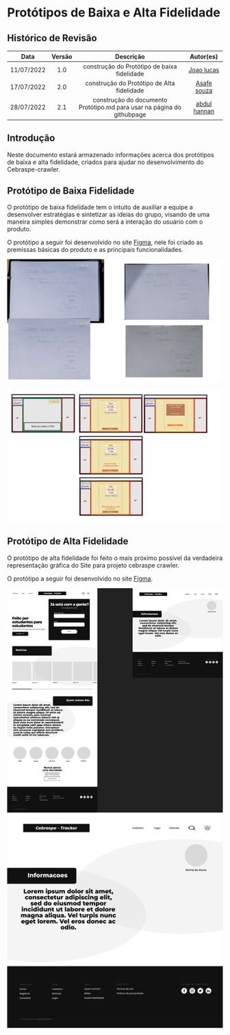 # Protótipos de Baixa e Alta Fidelidade

## Histórico de Revisão

|Data|Versão|Descrição|Autor(es)|
|:--:|:--:|:--:|:--:|
|11/07/2022|1.0|construção do Protótipo de baixa fidelidade|[Joao lucas](https://github.com/HacKairos)|
|17/07/2022|2.0|construção do Protótipo de Alta fidelidade|[Asafe souza](https://github.com/asafesouza)|
|28/07/2022|2.1|construção do documento Protótipo.md para usar na página do githubpage|[abdul hannan](https://github.com/hannanhunny01)|

## Introdução

Neste documento estará armazenado informações acerca dos protótipos de baixa e alta fidelidade, criados para ajudar no desenvolvimento do Cebraspe-crawler.

## Protótipo de Baixa Fidelidade
 
 O protótipo de baixa fidelidade tem o intuito de auxiliar a equipe a desenvolver estratégias e sintetizar as ideias do grupo, visando de uma maneira simples    demonstrar como será a interação do usuário com o produto.

  O protótipo a seguir foi desenvolvido no site [Figma](https://www.figma.com/file/rs895AnU1WtSaW2KDfVpxr/Cebrasp---Tracker), nele foi criado as premissas básicas do produto e as principais funcionalidades.
 
![prototipo](../assets/Prototipos/BaixaFidelidade/PrototipoBaixaFidelidade2.png)


![prototipo](../assets/Prototipos/BaixaFidelidade/PrototipoBaixaFidelidade.png)

## Protótipo de Alta Fidelidade

  O protótipo de alta fidelidade foi feito o mais próximo possível da verdadeira representação gráfica do Site para projeto cebraspe crawler.

O protótipo a seguir foi desenvolvido no site [Figma](https://www.figma.com/file/rs895AnU1WtSaW2KDfVpxr/Cebrasp---Tracker).
 
![prototipo](../assets/Prototipos/AltaFidelidade/Prototipo.png)
![prototipo](../assets/Prototipos/AltaFidelidade/PrototipoDashboard.png)
